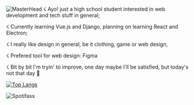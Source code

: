 ![MasterHead](https://i.imgur.com/cmQcrT7.png)
☇ Ayo! just a high school student interested in web development and tech stuff in general;

☇ Currently learning Vue.js and Django, planning on learning React and Electron;

☇ I really like design in general, be it clothing, game or web design, 

☇ Prefered tool for web design: Figma

☇ Bit by bit I'm tryin' to improve, one day maybe I'll be satisfied, but today's not that day 👻

[![Top Langs](https://github-readme-stats.vercel.app/api/top-langs/?username=gustavogorges&layout=compact&bg_color=36454f)](https://github.com/GustavodePaulaGorges/github-readme-stats)

![Spotifass](https://spotify-recently-played-readme.vercel.app/api?user=98sxfxj2y7k7vzye4qo05kntf)

